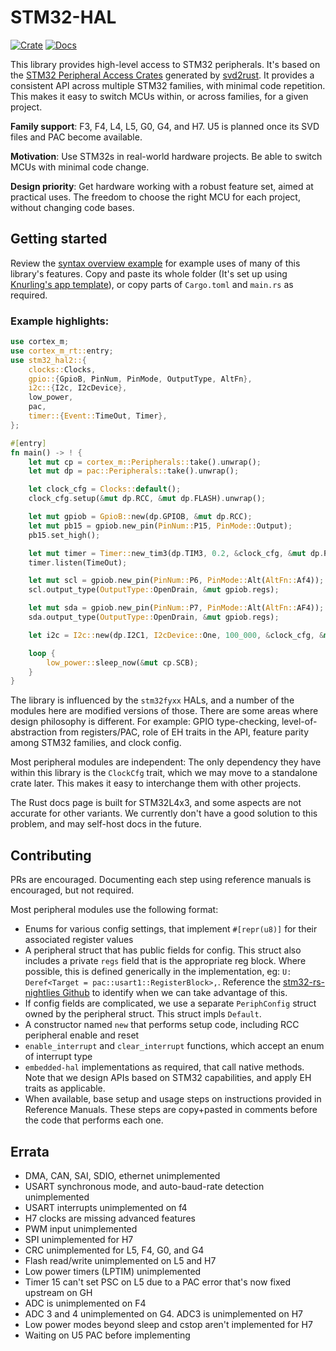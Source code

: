 # STM32-HAL

[![Crate](https://img.shields.io/crates/v/stm32-hal2.svg)](https://crates.io/crates/stm32-hal2)
[![Docs](https://docs.rs/stm32-hal2/badge.svg)](https://docs.rs/stm32-hal2)


This library provides high-level access to STM32 peripherals. It's based on the 
[STM32 Peripheral Access Crates](https://github.com/stm32-rs/stm32-rs) generated by 
[svd2rust](https://github.com/rust-embedded/svd2rust). It provides a consistent API across 
multiple STM32 families, with minimal code repetition. This makes it easy to switch MCUs 
within, or across families, for a given project.

**Family support**: F3, F4, L4, L5, G0, G4, and H7. U5 is planned once its SVD files and PAC
become available.

**Motivation**: Use STM32s in real-world hardware projects. Be able to switch MCUs with
minimal code change. 

**Design priority**: Get hardware working with a robust feature set, aimed at
practical uses. The freedom to choose the right MCU for each project, without 
changing code bases.

## Getting started
Review the [syntax overview example](https://github.com/David-OConnor/stm32-hal/tree/main/examples/syntax_overview)
for example uses of many of this library's features. Copy and paste its whole folder (It's set up
using [Knurling's app template](https://github.com/knurling-rs/app-template)), or copy parts of `Cargo.toml` 
and `main.rs` as required.

### Example highlights:
```rust
use cortex_m;
use cortex_m_rt::entry;
use stm32_hal2::{
    clocks::Clocks,
    gpio::{GpioB, PinNum, PinMode, OutputType, AltFn},
    i2c::{I2c, I2cDevice},
    low_power,
    pac,
    timer::{Event::TimeOut, Timer},
};

#[entry]
fn main() -> ! {
    let mut cp = cortex_m::Peripherals::take().unwrap();
    let mut dp = pac::Peripherals::take().unwrap();

    let clock_cfg = Clocks::default();
    clock_cfg.setup(&mut dp.RCC, &mut dp.FLASH).unwrap();

    let mut gpiob = GpioB::new(dp.GPIOB, &mut dp.RCC);
    let mut pb15 = gpiob.new_pin(PinNum::P15, PinMode::Output);
    pb15.set_high();

    let mut timer = Timer::new_tim3(dp.TIM3, 0.2, &clock_cfg, &mut dp.RCC);
    timer.listen(TimeOut);

    let mut scl = gpiob.new_pin(PinNum::P6, PinMode::Alt(AltFn::Af4));
    scl.output_type(OutputType::OpenDrain, &mut gpiob.regs);

    let mut sda = gpiob.new_pin(PinNum::P7, PinMode::Alt(AltFn::AF4));
    sda.output_type(OutputType::OpenDrain, &mut gpiob.regs);

    let i2c = I2c::new(dp.I2C1, I2cDevice::One, 100_000, &clock_cfg, &mut dp.RCC);

    loop {
        low_power::sleep_now(&mut cp.SCB);
    }
}
```

The library is influenced by the `stm32fyxx` HALs, and a number of the modules here are modified 
versions of those. There are some areas where design philosophy is different. For example: GPIO 
type-checking, level-of-abstraction from registers/PAC, role of EH traits in the API, 
feature parity among STM32 families, and clock config.
    
Most peripheral modules are independent: The only dependency they have within this library
is the `ClockCfg` trait, which we may move to a standalone crate later. This makes
it easy to interchange them with other projects.

The Rust docs page is built for STM32L4x3, and some aspects are not accurate for other
variants. We currently don't have a good solution to this problem, and may
self-host docs in the future.

## Contributing

PRs are encouraged. Documenting each step using reference manuals is encouraged, but not required.

Most peripheral modules use the following format:

- Enums for various config settings, that implement `#[repr(u8)]` for their associated register values
- A peripheral struct that has public fields for config. This struct also includes
a private `regs` field that is the appropriate reg block. Where possible, this is defined generically
in the implementation, eg:
`U: Deref<Target = pac::usart1::RegisterBlock>,`. Reference the [stm32-rs-nightlies Github](https://github.com/stm32-rs/stm32-rs-nightlies)
to identify when we can take advantage of this.
- If config fields are complicated, we use a separate `PeriphConfig` struct owned by the peripheral struct.
This struct impls `Default`.
- A constructor named `new` that performs setup code, including RCC peripheral enable and reset
- `enable_interrupt` and `clear_interrupt` functions, which accept an enum of interrupt type
- `embedded-hal` implementations as required, that call native methods. Note that
we design APIs based on STM32 capabilities, and apply EH traits as applicable.
- When available, base setup and usage steps on instructions provided in Reference Manuals.
These steps are copy+pasted in comments before the code that performs each one.


## Errata

- DMA, CAN, SAI, SDIO, ethernet unimplemented
- USART synchronous mode, and auto-baud-rate detection unimplemented
- USART interrupts unimplemented on f4
- H7 clocks are missing advanced features
- PWM input unimplemented
- SPI unimplemented for H7
- CRC unimplemented for L5, F4, G0, and G4
- Flash read/write unimplemented on L5 and H7
- Low power timers (LPTIM) unimplemented
- Timer 15 can't set PSC on L5 due to a PAC error that's now fixed upstream on GH
- ADC is unimplemented on F4
- ADC 3 and 4 unimplemented on G4. ADC3 is unimplemented on H7
- Low power modes beyond sleep and cstop aren't implemented for H7
- Waiting on U5 PAC before implementing